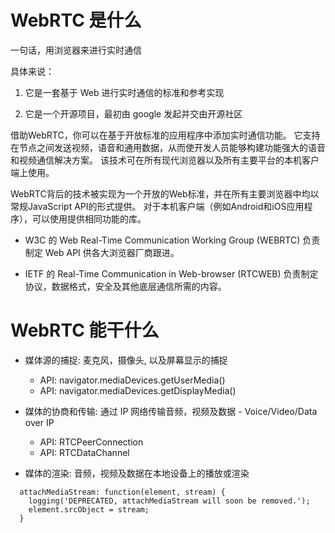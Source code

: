 # WebRTC 是什么

一句话，用浏览器来进行实时通信

具体来说：

1. 它是一套基于 Web 进行实时通信的标准和参考实现

2. 它是一个开源项目，最初由 google 发起并交由开源社区

借助WebRTC，你可以在基于开放标准的应用程序中添加实时通信功能。 它支持在节点之间发送视频，语音和通用数据，从而使开发人员能够构建功能强大的语音和视频通信解决方案。 该技术可在所有现代浏览器以及所有主要平台的本机客户端上使用。

WebRTC背后的技术被实现为一个开放的Web标准，并在所有主要浏览器中均以常规JavaScript API的形式提供。 对于本机客户端（例如Android和iOS应用程序），可以使用提供相同功能的库。

* W3C 的 Web Real-Time Communication Working Group (WEBRTC) 负责制定 Web API 供各大浏览器厂商跟进。

* IETF 的 Real-Time Communication in Web-browser (RTCWEB) 负责制定协议，数据格式，安全及其他底层通信所需的内容。

# WebRTC 能干什么

* 媒体源的捕捉: 麦克风，摄像头, 以及屏幕显示的捕捉
  - API: navigator.mediaDevices.getUserMedia()
  - API: navigator.mediaDevices.getDisplayMedia()

* 媒体的协商和传输: 通过 IP 网络传输音频，视频及数据 - Voice/Video/Data over IP
  - API: RTCPeerConnection
  - API: RTCDataChannel
  
* 媒体的渲染: 音频，视频及数据在本地设备上的播放或渲染

```
  attachMediaStream: function(element, stream) {
    logging('DEPRECATED, attachMediaStream will soon be removed.');
    element.srcObject = stream;
  }
```  